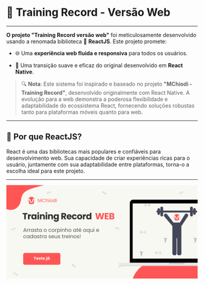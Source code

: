 # 📌 Training Record - Versão Web

---

**O projeto "Training Record versão web"** foi meticulosamente desenvolvido usando a renomada biblioteca 🚀 **ReactJS**. Este projeto promete:

- 🌐 Uma **experiência web fluida e responsiva** para todos os usuários.
  
- 🔄 Uma transição suave e eficaz do original desenvolvido em **React Native**.

> 🔍 **Nota**: Este sistema foi inspirado e baseado no projeto **"MChiodi - Training Record"**, desenvolvido originalmente com React Native. A evolução para a web demonstra a poderosa flexibilidade e adaptabilidade do ecossistema React, fornecendo soluções robustas tanto para plataformas móveis quanto para web.

---

## 🧐 Por que ReactJS?

React é uma das bibliotecas mais populares e confiáveis para desenvolvimento web. Sua capacidade de criar experiências ricas para o usuário, juntamente com sua adaptabilidade entre plataformas, torna-o a escolha ideal para este projeto.

---

![Wallpaper do Training Record versão web](./public/trainingrecordweb.png)